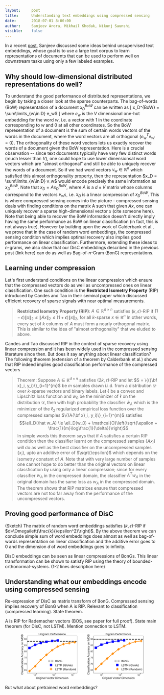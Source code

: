 ```yaml
---
layout:     post
title:      Understanding text embeddings using compressed sensing
date:       2018-07-01 8:00:00
author:     Sanjeev Arora, Mikhail Khodak, Nikunj Saunshi
visible:    false
---
```


In a recent [post](LINK), Sanjeev discussed some ideas behind unsupervised text embeddings, whose goal is to use a large text corpus to learn representations of documents that can be used to perform well on downstream tasks using only a few labeled examples.

## Why should low-dimensional distributed representations do well?

To understand the good performance of distributed representations, we begin by taking a closer look at the sparse counterparts.
The bag-of-words (BoW) representation of a document $x_D^{BoW}$ can be written as
\[
x_D^{BoW} = \sum\limits_{w\in D} e_w$
\]
where $e_w$ is the $V$ dimensional one-hot embedding for the word $w$, i.e. a vector with 1 in the coordinate corresponding to $w$ and 0 at all other coordinates.
So the BoW representation of a document is the sum of certain words vectors of the words in the document, where the word vectors are all orthogonal ($e_w^T e_{w'} = 0$).
The orthogonality of these word vectors lets us exactly recover the words of a document given the BoW representation.
Here is a crucial observation -- since text documents typically have very few distinct words (much lesser than $V$), one could hope to use lower dimensionsal word vectors which are "almost orthogonal" and still be able to uniquely recover the words of a document.
So if we had word vectors $v_w \in \mathbb{R}^d$ which satisfied this almost orthogonality property, then the representation $x_D = \sum\limits_{w\in D} v_w$ would encode precisely the same information as $x_D^{BoW}$.
Note that $x_D = Ax_D^{BoW}$, where $A$ is a $d\times V$ matrix whose columns correspond to the vectors $v_w$s, i.e. $x_D$ is a linear compression of $x_D^{BoW}$.
This is where compressed sensing comes into the picture - compressed sensing deals with finding conditions on the matrix A such that given $Ax$, one can uniquely recover a sparse high-dimensional vector $x$ (cite someone here).
Note that being able to recover the BoW information doesn't directly imply having the same performance as BoW on linear classification (in fact, this is not always true).
However by building upon the work of Calderbank et al., we prove that in the case of random word embeddings, the compressed sensing condition which implies optimal recovery also implies good performance on linear classification.
Furthermore, extending these ideas to $n$-grams, we also show that our DisC embeddings described in the previous post (link here) can do as well as Bag-of-$n$-Gram (BonG) representations.

## Learning under compression

Let's first understand conditions on the linear compression which ensure that the compressed vectors do as well as uncompressed ones on linear classification.
One such condition is the **Restricted Isometry Property** (RIP) introduced by Candes and Tao in their seminal paper which discussed efficient recovery of sparse signals with near optimal measurements.
>**Restricted Isometry Property (RIP)**: $A\in\mathbb{R}^{d\times n}$ satisfies $(k,\epsilon)$-RIP if $(1-\epsilon)\|x\|_2 \le \|Ax\|_2 \le (1+\epsilon)\|x\|_2$, for all $k$-sparse $x\in\mathbb{R}^n$
In other words, every set of $k$ columns of $A$ must form a nearly orthogonal matrix. This is similar to the idea of "almost orthogonality" that we eluded to above.

Candes and Tao discussed RIP in the context of sparse recovery using linear compression and it has been widely used in the compressed sensing literature since then. But does it say anything about linear classification?
The following theorem (extension of a theorem by Calderbank et al.) shows that RIP indeed implies good classification performance of the compressed vectors
>Theorem: Suppose $A\in\mathbb{R}^{d\times n}$ satisfies $(2k,\epsilon)$-RIP and let $S = \{({\bf x}_i, y_i)\}_{i=1}^{m}$ be $m$ samples drawn i.i.d. from a distribution $\mathcal{D}$ over $k$-sparse vectors and binary labels. Let $\ell$ be a convex and Lipschitz loss function and $w_0$ be the minimizer of $\ell$ on the distribution $\mathcal{D}$, then with high probability the classifier $\hat w_A$ which is the minimizer of the $\ell_2$ regularized empirical loss function over the compressed samples $\{(A{\bf x}_i, y_i)\}_{i=1}^{m}$ satisfies
>$$\ell_D(\hat w_A) \le \ell_D(w_0) + \mathcal{O}\left(\sqrt{\epsilon + \frac{1}{m}\log\frac{1}{\delta}}\right)$$
In simple words this theorem says that if $A$ satisfies a certain RIP condition then the classifier learnt on the compressed samples $\{Ax_i\}$ will do as well as the best classifier on the uncompressed samples $\{x_i\}$, upto an additive error of $\sqrt{\epsilon}$ which depends on the isometry constant of $A$.
Note that with very large number of samples one cannot hope to do better than the original vectors on linear classfication by using only a linear compression; since for every classifier $w_A$ in the compressed domain, the classifier $A^Tw_A$ in the original domain has the same loss as $w_A$ in the compressed domain.
The theorem shows that RIP matrices ensure that compressed vectors are not too far away from the performance of the uncompressed vectors.

## Proving good performance of DisC
(Sketch)
The matrix of random word embeddings satisfies $(k,\epsilon)$-RIP if $d=\Omega\left(\frac{k}{\epsilon^2}\right)$. By the above theorem we can conclude simple sum of word embeddings does almost as well as bag-of-words representation on linear classification and the additive error goes to 0 and the dimension $d$ of word embeddings goes to infinity.

DisC embeddings can be seen as linear compressions of BonGs. This linear transformation can be shown to satisfy RIP using the theory of bounded-orthonormal-systems. (1-2 lines description here)

## Understanding what our embeddings encode using compressed sensing

Re-expression of DisC as matrix transform of BonG.
Compressed sensing implies recovery of BonG when A is RIP.
Relevant to classification (compressed learning). State theorem.

A is RIP for Rademacher vectors (BOS, see paper for full proof).
State main theorem (for DisC, not LSTM).
Mention connection to LSTM.

<div style="text-align:center;">
<img src="/assets/imdbperf_uni_bi.svg" style="width:400px;" />
</div>

But what about pretrained word embeddings?
